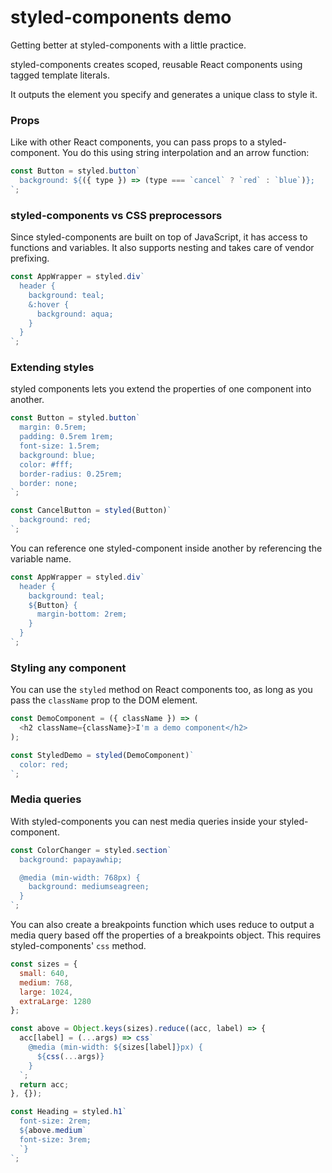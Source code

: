 # styled-components demo

Getting better at styled-components with a little practice.

styled-components creates scoped, reusable React components using tagged template literals.

It outputs the element you specify and generates a unique class to style it.

### Props

Like with other React components, you can pass props to a styled-component. You do this using string interpolation and an arrow function:

```js
const Button = styled.button`
  background: ${({ type }) => (type === `cancel` ? `red` : `blue`)};
`;
```

### styled-components vs CSS preprocessors

Since styled-components are built on top of JavaScript, it has access to functions and variables. It also supports nesting and takes care of vendor prefixing.

```js
const AppWrapper = styled.div`
  header {
    background: teal;
    &:hover {
      background: aqua;
    }
  }
`;
```

### Extending styles

styled components lets you extend the properties of one component into another.

```js
const Button = styled.button`
  margin: 0.5rem;
  padding: 0.5rem 1rem;
  font-size: 1.5rem;
  background: blue;
  color: #fff;
  border-radius: 0.25rem;
  border: none;
`;

const CancelButton = styled(Button)`
  background: red;
`;
```

You can reference one styled-component inside another by referencing the variable name.

```js
const AppWrapper = styled.div`
  header {
    background: teal;
    ${Button} {
      margin-bottom: 2rem;
    }
  }
`;
```

### Styling any component

You can use the `styled` method on React components too, as long as you pass the `className` prop to the DOM element.

```js
const DemoComponent = ({ className }) => (
  <h2 className={className}>I'm a demo component</h2>
);

const StyledDemo = styled(DemoComponent)`
  color: red;
`;
```

### Media queries

With styled-components you can nest media queries inside your styled-component.

```js
const ColorChanger = styled.section`
  background: papayawhip;

  @media (min-width: 768px) {
    background: mediumseagreen;
  }
`;
```

You can also create a breakpoints function which uses reduce to output a media query based off the properties of a breakpoints object. This requires styled-components' `css` method.

```js
const sizes = {
  small: 640,
  medium: 768,
  large: 1024,
  extraLarge: 1280
};

const above = Object.keys(sizes).reduce((acc, label) => {
  acc[label] = (...args) => css`
    @media (min-width: ${sizes[label]}px) {
      ${css(...args)}
    }
  `;
  return acc;
}, {});

const Heading = styled.h1`
  font-size: 2rem;
  ${above.medium`
  font-size: 3rem;
  `}
`;
```
